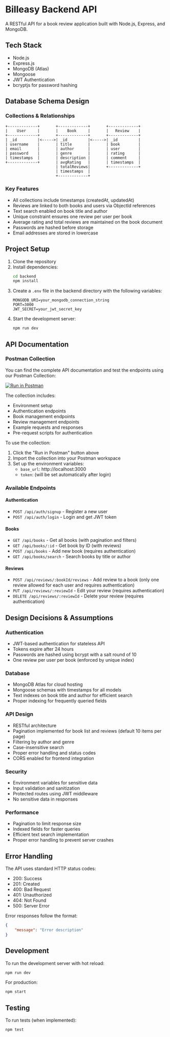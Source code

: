 # Billeasy Backend API

A RESTful API for a book review application built with Node.js, Express, and MongoDB.

## Tech Stack

- Node.js
- Express.js
- MongoDB (Atlas)
- Mongoose
- JWT Authentication
- bcryptjs for password hashing

## Database Schema Design

### Collections & Relationships

```ascii
+-------------+       +-------------+       +-------------+
|    User     |       |    Book     |       |   Review    |
+-------------+       +-------------+       +-------------+
| _id         |<----->| _id         |<----->| _id         |
| username    |       | title       |       | book        |
| email       |       | author      |       | user        |
| password    |       | genre       |       | rating      |
| timestamps  |       | description |       | comment     |
+-------------+       | avgRating   |       | timestamps  |
                      | totalReviews|       +-------------+
                      | timestamps  |
                      +-------------+
```

### Key Features

- All collections include timestamps (createdAt, updatedAt)
- Reviews are linked to both books and users via ObjectId references
- Text search enabled on book title and author
- Unique constraint ensures one review per user per book
- Average rating and total reviews are maintained on the book document
- Passwords are hashed before storage
- Email addresses are stored in lowercase

## Project Setup

1. Clone the repository
2. Install dependencies:
   ```bash
   cd backend
   npm install
   ```
3. Create a `.env` file in the backend directory with the following variables:
   ```
   MONGODB_URI=your_mongodb_connection_string
   PORT=3000
   JWT_SECRET=your_jwt_secret_key
   ```
4. Start the development server:
   ```bash
   npm run dev
   ```

## API Documentation

### Postman Collection

You can find the complete API documentation and test the endpoints using our Postman Collection:

[![Run in Postman](https://run.pstmn.io/button.svg)](https://www.postman.com/japsimarsoin/workspace/billeasy/collection/30148040-29a0d6cb-3233-49de-9e00-098ee6e84c32?action=share&creator=30148040)

The collection includes:

- Environment setup
- Authentication endpoints
- Book management endpoints
- Review management endpoints
- Example requests and responses
- Pre-request scripts for authentication

To use the collection:

1. Click the "Run in Postman" button above
2. Import the collection into your Postman workspace
3. Set up the environment variables:
   - `base_url`: http://localhost:3000
   - `token`: (will be set automatically after login)

### Available Endpoints

#### Authentication

- `POST /api/auth/signup` - Register a new user
- `POST /api/auth/login` - Login and get JWT token

#### Books

- `GET /api/books` - Get all books (with pagination and filters)
- `GET /api/books/:id` - Get book by ID (with reviews)
- `POST /api/books` - Add new book (requires authentication)
- `GET /api/books/search` - Search books by title or author

#### Reviews

- `POST /api/reviews/:bookId/reviews` - Add review to a book (only one review allowed for each user and requires authentication)
- `PUT /api/reviews/:reviewId` - Edit your review (requires authentication)
- `DELETE /api/reviews/:reviewId` - Delete your review (requires authentication)

## Design Decisions & Assumptions

### Authentication

- JWT-based authentication for stateless API
- Tokens expire after 24 hours
- Passwords are hashed using bcrypt with a salt round of 10
- One review per user per book (enforced by unique index)

### Database

- MongoDB Atlas for cloud hosting
- Mongoose schemas with timestamps for all models
- Text indexes on book title and author for efficient search
- Proper indexing for frequently queried fields

### API Design

- RESTful architecture
- Pagination implemented for book list and reviews (default 10 items per page)
- Filtering by author and genre
- Case-insensitive search
- Proper error handling and status codes
- CORS enabled for frontend integration

### Security

- Environment variables for sensitive data
- Input validation and sanitization
- Protected routes using JWT middleware
- No sensitive data in responses

### Performance

- Pagination to limit response size
- Indexed fields for faster queries
- Efficient text search implementation
- Proper error handling to prevent server crashes

## Error Handling

The API uses standard HTTP status codes:

- 200: Success
- 201: Created
- 400: Bad Request
- 401: Unauthorized
- 404: Not Found
- 500: Server Error

Error responses follow the format:

```json
{
	"message": "Error description"
}
```

## Development

To run the development server with hot reload:

```bash
npm run dev
```

For production:

```bash
npm start
```

## Testing

To run tests (when implemented):

```bash
npm test
```
